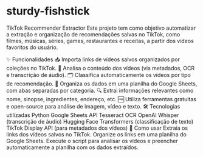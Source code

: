 # sturdy-fishstick

 TikTok Recommender Extractor
Este projeto tem como objetivo automatizar a extração e organização de recomendações salvas no TikTok, como filmes, músicas, séries, games, restaurantes e receitas, a partir dos vídeos favoritos do usuário.

✨ Funcionalidades
📥 Importa links de vídeos salvos organizados por coleções no TikTok.
🧠 Analisa o conteúdo dos vídeos (via metadados, OCR e transcrição de áudio).
🗂️ Classifica automaticamente os vídeos por tipo de recomendação.
📄 Organiza os dados em uma planilha do Google Sheets, com abas separadas por categoria.
🔍 Extrai informações relevantes como nome, sinopse, ingredientes, endereço, etc.
🆓 Utiliza ferramentas gratuitas e open-source para análise de imagem, vídeo e texto.
🛠️ Tecnologias utilizadas
Python
Google Sheets API
Tesseract OCR
OpenAI Whisper (transcrição de áudio)
Hugging Face Transformers (classificação de texto)
TikTok Display API (para metadados dos vídeos)
🚀 Como usar
Extraia os links dos vídeos salvos no TikTok.
Organize os links em uma planilha do Google Sheets.
Execute o script para analisar os vídeos e preencher automaticamente a planilha com os dados extraídos.
